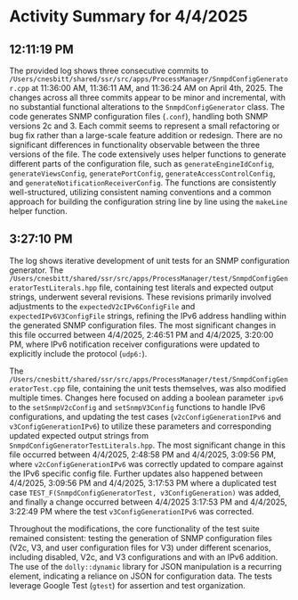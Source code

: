 # Activity Summary for 4/4/2025

## 12:11:19 PM
The provided log shows three consecutive commits to `/Users/cnesbitt/shared/ssr/src/apps/ProcessManager/SnmpdConfigGenerator.cpp` at 11:36:00 AM, 11:36:11 AM, and 11:36:24 AM on April 4th, 2025.  The changes across all three commits appear to be minor and incremental, with no substantial functional alterations to the `SnmpdConfigGenerator` class.  The code generates SNMP configuration files (`.conf`), handling both SNMP versions 2c and 3.  Each commit seems to represent a small refactoring or bug fix rather than a large-scale feature addition or redesign. There are no significant differences in functionality observable between the three versions of the file.  The code extensively uses helper functions to generate different parts of the configuration file, such as `generateEngineIdConfig`, `generateViewsConfig`, `generatePortConfig`, `generateAccessControlConfig`, and `generateNotificationReceiverConfig`.  The functions are consistently well-structured, utilizing consistent naming conventions and a common approach for building the configuration string line by line using the `makeLine` helper function.


## 3:27:10 PM
The log shows iterative development of unit tests for an SNMP configuration generator.  The `/Users/cnesbitt/shared/ssr/src/apps/ProcessManager/test/SnmpdConfigGeneratorTestLiterals.hpp` file, containing test literals and expected output strings, underwent several revisions.  These revisions primarily involved adjustments to the `expectedV2cIPv6ConfigFile` and `expectedIPv6V3ConfigFile` strings, refining the IPv6 address handling within the generated SNMP configuration files.  The most significant changes in this file occurred between 4/4/2025, 2:46:51 PM and 4/4/2025, 3:20:00 PM, where IPv6 notification receiver configurations were updated to explicitly include the protocol (`udp6:`).

The `/Users/cnesbitt/shared/ssr/src/apps/ProcessManager/test/SnmpdConfigGeneratorTest.cpp` file, containing the unit tests themselves, was also modified multiple times.  Changes here focused on adding a boolean parameter `ipv6` to the `setSnmpV2cConfig` and `setSnmpV3Config` functions to handle IPv6 configurations, and updating the test cases (`v2cConfigGenerationIPv6` and `v3ConfigGenerationIPv6`) to utilize these parameters and corresponding updated expected output strings from `SnmpdConfigGeneratorTestLiterals.hpp`.  The most significant change in this file occurred between 4/4/2025, 2:48:58 PM and 4/4/2025, 3:09:56 PM, where  `v2cConfigGenerationIPv6` was correctly updated to compare against the IPv6 specific config file.  Further updates also happened between 4/4/2025, 3:09:56 PM and 4/4/2025, 3:17:53 PM where a duplicated test case `TEST_F(SnmpdConfigGeneratorTest, v3ConfigGeneration)` was added,  and finally a change occurred between 4/4/2025 3:17:53 PM and 4/4/2025, 3:22:49 PM where the test `v3ConfigGenerationIPv6` was corrected.

Throughout the modifications, the core functionality of the test suite remained consistent: testing the generation of SNMP configuration files (V2c, V3, and user configuration files for V3) under different scenarios, including disabled, V2c, and V3 configurations and with an IPv6 addition.  The use of the `dolly::dynamic` library for JSON manipulation is a recurring element, indicating a reliance on JSON for configuration data.  The tests leverage Google Test (`gtest`) for assertion and test organization.
